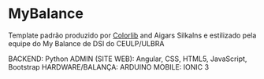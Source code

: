 # MyBalance



Template padrão produzido por [Colorlib](https://colorlib.com/ "Colorlib - Make Your First Blog") and Aigars Silkalns e estilizado pela equipe do My Balance de DSI do CEULP/ULBRA


BACKEND: Python
ADMIN (SITE WEB): Angular, CSS, HTML5, JavaScript, Bootstrap
HARDWARE/BALANÇA: ARDUINO 
MOBILE: IONIC 3
